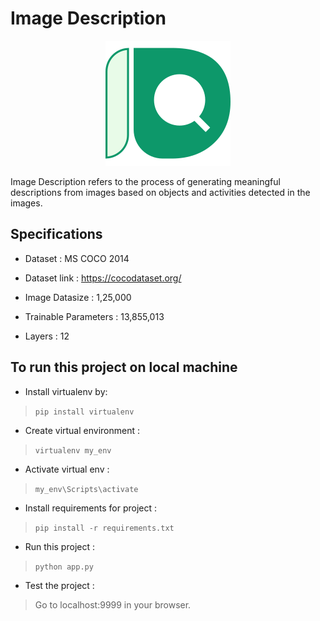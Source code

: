 

# Image Description


<div align="center">
  
  ![ID logo](docs/logo.svg)

</div>


Image Description refers to the process of generating meaningful descriptions from images based on objects and activities detected in the images.

  

## Specifications

  

- Dataset : MS COCO 2014

  

- Dataset link : https://cocodataset.org/

  

- Image Datasize : 1,25,000

  

- Trainable Parameters : 13,855,013

  

- Layers : 12

  

## To run this project on local machine

  

  

- Install virtualenv by:

  

>  `pip install virtualenv`

  

- Create virtual environment :

  

>  `virtualenv my_env`

  

- Activate virtual env :

  

>  `my_env\Scripts\activate`

  

- Install requirements for project :

  

>  `pip install -r requirements.txt`

  

- Run this project :

  

>  `python app.py`

- Test the project :

> Go to localhost:9999 in your browser.



